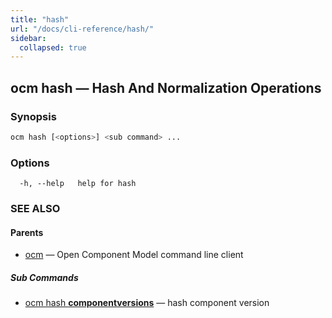 ```yaml
---
title: "hash"
url: "/docs/cli-reference/hash/"
sidebar:
  collapsed: true
---
```


## ocm hash &mdash; Hash And Normalization Operations

### Synopsis

```bash
ocm hash [<options>] <sub command> ...
```

### Options

```text
  -h, --help   help for hash
```

### SEE ALSO

#### Parents

* [ocm](ocm.md)	 &mdash; Open Component Model command line client


##### Sub Commands

* [ocm hash <b>componentversions</b>](ocm_hash_componentversions.md)	 &mdash; hash component version

